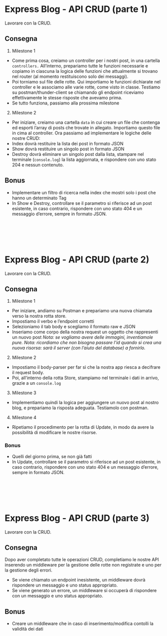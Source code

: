 Express Blog - API CRUD (parte 1)
===
Lavorare con la CRUD.
## Consegna
1. Milestone 1
- Come prima cosa, creiamo un controller per i nostri post, in una cartella `controllers.`
All’interno, prepariamo tutte le funzioni necessarie e copiamo in ciascuna la logica delle funzioni che attualmente si trovano nel router (al momento restituiscono solo dei messaggi).
- Poi torniamo sul file delle rotte. Qui importiamo le funzioni dichiarate nel controller e le associamo alle varie rotte, come visto in classe.
Testiamo su postman/thunder-client se chiamando gli endpoint riceviamo effettivamente le stesse risposte che avevamo prima.
- Se tutto funziona, passiamo alla prossima milestone
2. Milestone 2
- Per iniziare, creiamo una cartella `data`  in cui creare un file che contenga ed esporti l’array di posts che trovate in allegato.  Importiamo questo file in cima al controller.
Ora passiamo ad implementare le logiche delle nostre CRUD:
- Index dovrà restituire la lista dei post in formato JSON
- Show dovrà restituire un singolo post in formato JSON
- Destroy dovrà eliminare un singolo post dalla lista, stampare nel terminale (`console.log`) la lista aggiornata, e rispondere con uno stato 204 e nessun contenuto.
## Bonus
- Implementare un filtro di ricerca nella index che mostri solo i post che hanno un determinato Tag
- In Show e Destroy, controllare se il parametro si riferisce ad un post esistente, in caso contrario, rispondere con uno stato 404 e un messaggio d’errore, sempre in formato JSON. 
<br>
<br>
<br>
<br>


Express Blog - API CRUD (parte 2)
===
Lavorare con la CRUD.
## Consegna
1. Milestone 1
- Per iniziare, andiamo su Postman e prepariamo una nuova chiamata verso la nostra rotta store.
- Impostiamo il verbo e l’endpoint corretti
- Selezioniamo il tab body e scegliamo il formato raw e JSON
- Inseriamo come corpo della nostra request un oggetto che rappresenti un nuovo post
*Nota: se vogliamo avere delle immagini, inventiamole pure.*
*Nota: ricordiamo che non bisogna passare l’id quando si crea una nuova risorsa: sarà il server (con l’aiuto del database) a fornirlo.*
2. Milestone 2
- Impostiamo il body-parser per far sì che la nostra app riesca a decifrare il request body.
- Poi, all’interno della rotta Store, stampiamo nel terminale i dati in arrivo, grazie a un `console.log`
3. Milestone 3
- Implementiamo quindi la logica per aggiungere un nuovo post al nostro blog, e prepariamo la risposta adeguata.
Testiamolo con postman.
4. Milestone 4
- Ripetiamo il procedimento per la rotta di Update, in modo da avere la possibilità di modificare le nostre risorse.
### Bonus
- Quelli del giorno prima, se non già fatti
- In Update, controllare se il parametro si riferisce ad un post esistente, in caso contrario, rispondere con uno stato 404 e un messaggio d’errore, sempre in formato JSON.
<br>
<br>
<br>
<br>

Express Blog - API CRUD (parte 3)
===
Lavorare con la CRUD.
## Consegna
Dopo aver completato tutte le operazioni CRUD, completiamo le nostre API inserendo un middleware per la gestione delle rotte non registrate e uno per la gestione degli errori.
- Se viene chiamato un endpoint inesistente, un middleware dovrà rispondere un messaggio e uno status appropriato.
- Se viene generato un errore, un middleware si occuperà di rispondere con un messaggio e uno status appropriato.
## Bonus
- Creare un middleware che in caso di inserimento/modifica contolli la validità dei dati